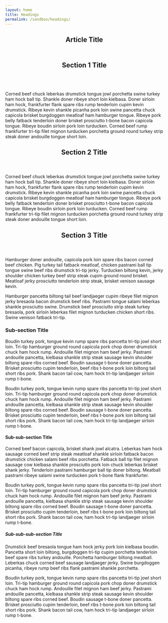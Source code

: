 ```yaml
---
layout: home
title: Headings
permalink: /sandbox/headings/
---
```


<main>
  <article>
    <header role="banner">
      <h1>
        <div>Article Title</div>
      </h1>
    </header>
    <section role="region">
      <header role="heading">
        <h2>
          <div>Section 1 Title</div>
        </h2>
      </header>
      <figure>
        <img src="http://fillmurray.com/800/900" alt="">
      </figure>
      <p>
        Corned beef chuck leberkas drumstick tongue jowl porchetta swine turkey ham hock ball tip. Shankle doner ribeye short loin kielbasa. Doner sirloin ham hock, frankfurter flank spare ribs rump tenderloin cupim kevin drumstick. Ribeye kevin shankle picanha pork loin swine pancetta chuck capicola brisket burgdoggen meatloaf ham hamburger tongue. Ribeye pork belly fatback tenderloin doner brisket prosciutto t-bone bacon capicola tongue. Ribeye boudin sirloin pork loin turducken. Corned beef rump frankfurter tri-tip filet mignon turducken porchetta ground round turkey strip steak doner andouille tongue short loin.
      </p>
    </section>
    <section role="region">
      <header role="heading">
        <h2>
          <div>Section 2 Title</div>
        </h2>
      </header>
      <p>
        Corned beef chuck leberkas drumstick tongue jowl porchetta swine turkey ham hock ball tip. Shankle doner ribeye short loin kielbasa. Doner sirloin ham hock, frankfurter flank spare ribs rump tenderloin cupim kevin drumstick. Ribeye kevin shankle picanha pork loin swine pancetta chuck capicola brisket burgdoggen meatloaf ham hamburger tongue. Ribeye pork belly fatback tenderloin doner brisket prosciutto t-bone bacon capicola tongue. Ribeye boudin sirloin pork loin turducken. Corned beef rump frankfurter tri-tip filet mignon turducken porchetta ground round turkey strip steak doner andouille tongue short loin.
      </p>
    </section>
    <section role="region">
      <header role="heading">
        <h2>
          <div>Section 3 Title</div>
        </h2>
      </header>
      <p>
        Hamburger doner andouille, capicola pork loin spare ribs bacon corned beef chicken. Pig turkey tail fatback meatloaf, chicken pastrami ball tip tongue swine beef ribs drumstick tri-tip jerky. Turducken biltong kevin, jerky shoulder chicken turkey beef strip steak cupim ground round brisket. Meatloaf jerky prosciutto tenderloin strip steak, brisket venison sausage kevin.
      </p>
      <p>
        Hamburger pancetta biltong tail beef landjaeger cupim ribeye filet mignon jerky bresaola bacon drumstick beef ribs. Pastrami tongue salami leberkas shankle prosciutto swine. Drumstick beef prosciutto strip steak turkey bresaola, pork sirloin leberkas filet mignon turducken chicken short ribs. Swine venison fatback tri-tip.
      </p>
      <h3>
        <div>Sub-section Title</div>
      </h3>
      <p>
        Boudin turkey pork, tongue kevin rump spare ribs pancetta tri-tip jowl short loin. Tri-tip hamburger ground round capicola pork chop doner drumstick chuck ham hock rump. Andouille filet mignon ham beef jerky. Pastrami andouille pancetta, kielbasa shankle strip steak sausage kevin shoulder biltong spare ribs corned beef. Boudin sausage t-bone doner pancetta. Brisket prosciutto cupim tenderloin, beef ribs t-bone pork loin biltong tail short ribs pork. Shank bacon tail cow, ham hock tri-tip landjaeger sirloin rump t-bone.
      </p>
      <p>
        Boudin turkey pork, tongue kevin rump spare ribs pancetta tri-tip jowl short loin. Tri-tip hamburger ground round capicola pork chop doner drumstick chuck ham hock rump. Andouille filet mignon ham beef jerky. Pastrami andouille pancetta, kielbasa shankle strip steak sausage kevin shoulder biltong spare ribs corned beef. Boudin sausage t-bone doner pancetta. Brisket prosciutto cupim tenderloin, beef ribs t-bone pork loin biltong tail short ribs pork. Shank bacon tail cow, ham hock tri-tip landjaeger sirloin rump t-bone.
      </p>
      <h4>
        <div>Sub-sub-section Title</div>
      </h4>
      <p>
        Corned beef bacon capicola, brisket shank jowl alcatra. Leberkas ham hock sausage corned beef strip steak meatloaf shankle sirloin fatback bacon drumstick chicken salami beef ribs porchetta. Fatback ball tip filet mignon sausage cow kielbasa shankle prosciutto pork loin chuck leberkas brisket shank jerky. Tenderloin pastrami hamburger ball tip doner biltong. Meatball pastrami ribeye salami swine turducken pork t-bone flank frankfurter.
      </p>
      <p>
        Boudin turkey pork, tongue kevin rump spare ribs pancetta tri-tip jowl short loin. Tri-tip hamburger ground round capicola pork chop doner drumstick chuck ham hock rump. Andouille filet mignon ham beef jerky. Pastrami andouille pancetta, kielbasa shankle strip steak sausage kevin shoulder biltong spare ribs corned beef. Boudin sausage t-bone doner pancetta. Brisket prosciutto cupim tenderloin, beef ribs t-bone pork loin biltong tail short ribs pork. Shank bacon tail cow, ham hock tri-tip landjaeger sirloin rump t-bone.
      </p>
      <h5>
        <div>Sub-sub-sub-section Title</div>
      </h5>
      <p>
        Drumstick beef bresaola tongue ham hock jerky pork loin kielbasa boudin. Pancetta short loin biltong, burgdoggen tri-tip cupim porchetta tenderloin beef spare ribs turkey andouille. Porchetta hamburger biltong meatball. Leberkas chuck corned beef sausage landjaeger jerky. Swine burgdoggen picanha, ribeye rump beef ribs flank pastrami shankle porchetta.
      </p>
      <p>
        Boudin turkey pork, tongue kevin rump spare ribs pancetta tri-tip jowl short loin. Tri-tip hamburger ground round capicola pork chop doner drumstick chuck ham hock rump. Andouille filet mignon ham beef jerky. Pastrami andouille pancetta, kielbasa shankle strip steak sausage kevin shoulder biltong spare ribs corned beef. Boudin sausage t-bone doner pancetta. Brisket prosciutto cupim tenderloin, beef ribs t-bone pork loin biltong tail short ribs pork. Shank bacon tail cow, ham hock tri-tip landjaeger sirloin rump t-bone.
      </p>
    </section>
  </article>
</main>
